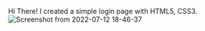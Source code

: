 Hi There! I created a simple login page with HTML5, CSS3.
![Screenshot from 2022-07-12 18-46-37](https://user-images.githubusercontent.com/83066090/178548025-7c601ac9-236b-4e5b-8391-69f7f9d5ff16.png)
